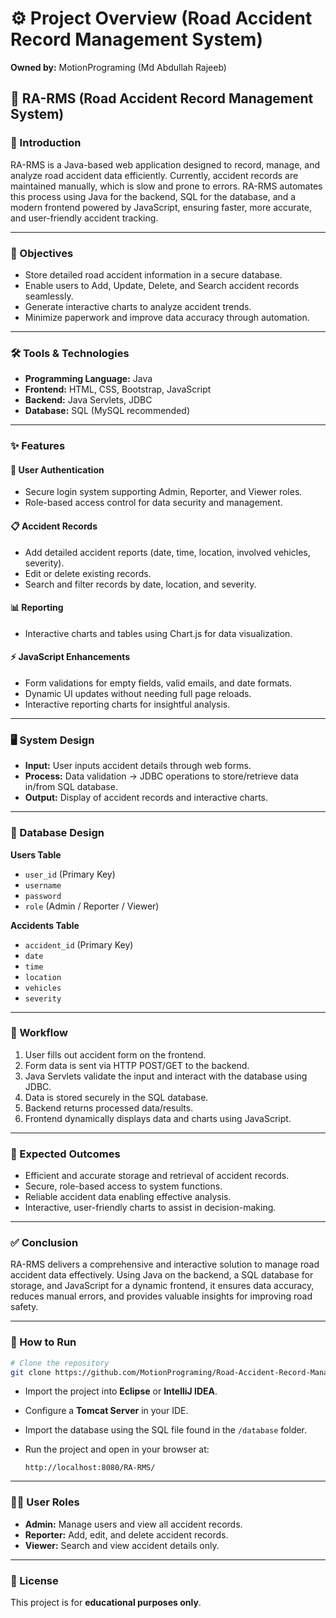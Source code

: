 # ⚙️ Project Overview (Road Accident Record Management System)

**Owned by:** MotionPrograming (Md Abdullah Rajeeb)

## 🚦 RA-RMS (Road Accident Record Management System)

### 📌 Introduction

RA-RMS is a Java-based web application designed to record, manage, and analyze road accident data efficiently.
Currently, accident records are maintained manually, which is slow and prone to errors. RA-RMS automates this process using Java for the backend, SQL for the database, and a modern frontend powered by JavaScript, ensuring faster, more accurate, and user-friendly accident tracking.

---

### 🎯 Objectives

* Store detailed road accident information in a secure database.
* Enable users to Add, Update, Delete, and Search accident records seamlessly.
* Generate interactive charts to analyze accident trends.
* Minimize paperwork and improve data accuracy through automation.

---

### 🛠 Tools & Technologies

* **Programming Language:** Java
* **Frontend:** HTML, CSS, Bootstrap, JavaScript
* **Backend:** Java Servlets, JDBC
* **Database:** SQL (MySQL recommended)

---

### ✨ Features

#### 🔑 User Authentication

* Secure login system supporting Admin, Reporter, and Viewer roles.
* Role-based access control for data security and management.

#### 📋 Accident Records

* Add detailed accident reports (date, time, location, involved vehicles, severity).
* Edit or delete existing records.
* Search and filter records by date, location, and severity.

#### 📊 Reporting

* Interactive charts and tables using Chart.js for data visualization.

#### ⚡ JavaScript Enhancements

* Form validations for empty fields, valid emails, and date formats.
* Dynamic UI updates without needing full page reloads.
* Interactive reporting charts for insightful analysis.

---

### 🖥 System Design

* **Input:** User inputs accident details through web forms.
* **Process:** Data validation → JDBC operations to store/retrieve data in/from SQL database.
* **Output:** Display of accident records and interactive charts.

---

### 📂 Database Design

**Users Table**

* `user_id` (Primary Key)
* `username`
* `password`
* `role` (Admin / Reporter / Viewer)

**Accidents Table**

* `accident_id` (Primary Key)
* `date`
* `time`
* `location`
* `vehicles`
* `severity`

---

### 🚀 Workflow

1. User fills out accident form on the frontend.
2. Form data is sent via HTTP POST/GET to the backend.
3. Java Servlets validate the input and interact with the database using JDBC.
4. Data is stored securely in the SQL database.
5. Backend returns processed data/results.
6. Frontend dynamically displays data and charts using JavaScript.

---

### 📑 Expected Outcomes

* Efficient and accurate storage and retrieval of accident records.
* Secure, role-based access to system functions.
* Reliable accident data enabling effective analysis.
* Interactive, user-friendly charts to assist in decision-making.

---

### ✅ Conclusion

RA-RMS delivers a comprehensive and interactive solution to manage road accident data effectively. Using Java on the backend, a SQL database for storage, and JavaScript for a dynamic frontend, it ensures data accuracy, reduces manual errors, and provides valuable insights for improving road safety.

---

### 📌 How to Run

```bash
# Clone the repository
git clone https://github.com/MotionPrograming/Road-Accident-Record-Management-System.git
```

* Import the project into **Eclipse** or **IntelliJ IDEA**.
* Configure a **Tomcat Server** in your IDE.
* Import the database using the SQL file found in the `/database` folder.
* Run the project and open in your browser at:

  ```
  http://localhost:8080/RA-RMS/
  ```

---

### 👨‍💻 User Roles

* **Admin:** Manage users and view all accident records.
* **Reporter:** Add, edit, and delete accident records.
* **Viewer:** Search and view accident details only.

---

### 📄 License

This project is for **educational purposes only**.

